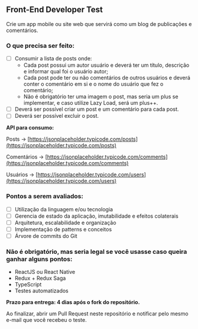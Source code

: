 ## Front-End Developer Test

Crie um app mobile ou site web que servirá como um blog de publicações e comentários.

### O que precisa ser feito:

- [ ]  Consumir a lista de posts onde:
    - Cada post possui um autor usuário e deverá ter um título, descrição e informar qual foi o usuário autor;
    - Cada post pode ter ou não comentários de outros usuários e deverá conter o comentário em si e o nome do usuário que fez o comentário;
    - Não é obrigatório ter uma imagem o post, mas seria um plus se implementar, e caso utilize Lazy Load, será um plus++.
- [ ]  Deverá ser possível criar um post e um comentário para cada post.
- [ ]  Deverá ser possível excluir o post.

**API para consumo:**

Posts → [https://jsonplaceholder.typicode.com/posts](https://jsonplaceholder.typicode.com/posts)

Comentários → [https://jsonplaceholder.typicode.com/comments](https://jsonplaceholder.typicode.com/comments)

Usuários → [https://jsonplaceholder.typicode.com/users](https://jsonplaceholder.typicode.com/users)

### Pontos a serem avaliados:

- [ ]  Utilização da linguagem e/ou tecnologia
- [ ]  Gerencia de estado da aplicação, imutabilidade e efeitos colaterais
- [ ]  Arquitetura, escalabilidade e organização
- [ ]  Implementação de patterns e conceitos
- [ ]  Árvore de commits do Git

### Não é obrigatório, mas seria legal se você usasse caso queira ganhar alguns pontos:

- ReactJS ou React Native
- Redux + Redux Saga
- TypeScript
- Testes automatizados

**Prazo para entrega: 4 dias após o fork do repositório.**

Ao finalizar, abrir um Pull Request neste repositório e notificar pelo mesmo e-mail que você recebeu o teste.

